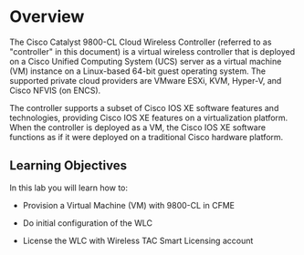 # Overview

The Cisco Catalyst 9800-CL Cloud Wireless Controller (referred to as "controller" in this document) is a virtual wireless controller that is deployed on a Cisco Unified Computing System (UCS) server as a virtual machine (VM) instance on a Linux-based 64-bit guest operating system. The supported private cloud providers are VMware ESXi, KVM, Hyper-V, and Cisco NFVIS (on ENCS).

The controller supports a subset of Cisco IOS XE software features and technologies, providing Cisco IOS XE features on a virtualization platform. When the controller is deployed as a VM, the Cisco IOS XE software functions as if it were deployed on a traditional Cisco hardware platform.


## Learning Objectives

In this lab you will learn how to: 
 
* Provision a Virtual Machine (VM) with 9800-CL in CFME 

* Do initial configuration of the WLC

* License the WLC with Wireless TAC Smart Licensing account